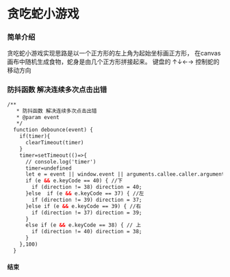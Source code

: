 # 贪吃蛇小游戏

### 简单介绍
贪吃蛇小游戏实现思路是以一个正方形的左上角为起始坐标画正方形，
在canvas画布中随机生成食物，蛇身是由几个正方形拼接起来。
键盘的 ↑↓←→ 控制蛇的移动方向

### 防抖函数 解决连续多次点击出错

```html
/**
   * 防抖函数 解决连续多次点击出错
   * @param event
   */
  function debounce(event) {
    if(timer){
      clearTimeout(timer)
    }
    timer=setTimeout(()=>{
      // console.log('timer')
      timer=undefined
      let e = event || window.event || arguments.callee.caller.arguments[0];
      if (e && e.keyCode == 40) { //下
        if (direction != 38) direction = 40;
      }else  if (e && e.keyCode == 37) { //左
        if (direction != 39) direction = 37;
      }else if (e && e.keyCode == 39) { //右
        if (direction != 37) direction = 39;
      }
      else if (e && e.keyCode == 38) { // 上
        if (direction != 40) direction = 38;
      }
    },100)
  }
```
#### 结束